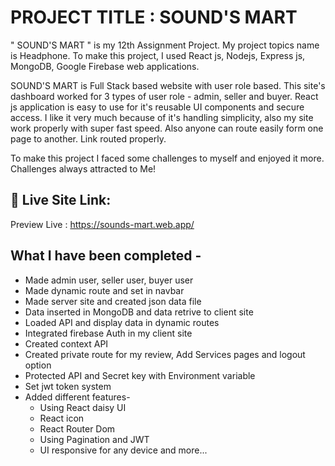 # PROJECT TITLE :  SOUND'S MART

" SOUND'S MART " is my 12th Assignment Project. My project topics name is Headphone. To make this project, I used  React js, Nodejs, Express js, MongoDB, Google Firebase web applications. 

SOUND'S MART is Full Stack based website with user role based. This site's dashboard worked for 3 types of user role - admin, seller and buyer. React js application is easy to use for it's reusable UI components and secure access. I like it very much because of it's handling simplicity, also my site work properly with super fast speed. Also anyone can route easily form one page to another. Link routed properly.

To make this project I faced some challenges to myself and enjoyed it more. Challenges always attracted to Me!  

## 🔗 Live Site Link: 
Preview Live : https://sounds-mart.web.app/


## What I have been completed -

- Made admin user, seller user, buyer user
- Made dynamic route and set in navbar
- Made server site and created json data file
- Data inserted in MongoDB and data retrive to client site
- Loaded API and display data in dynamic routes
- Integrated firebase Auth in my client site
- Created context API
- Created private route for my review, Add Services pages and logout option
- Protected API and Secret key with Environment variable
- Set jwt token system
- Added different features-
    - Using React daisy UI
    - React icon
    - React Router Dom
    - Using Pagination and JWT
    - UI responsive for any device and more...




